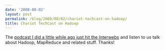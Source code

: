 ```yaml
---
date: '2008-08-02'
layout: post
permalink: /blog/2008/08/02/chariot-techcast-on-hadoop/
title: Chariot TechCast on Hadoop
---
```

The [podcast I did a little while ago just hit the Interwebs](https://chariotsolutions.com/podcast/episode-13-toby-dipasquale-on-google-map-reduce-hadoop-amazon-ec2-and-more/) and listen to us talk about Hadoop, MapReduce and related stuff. Thanks!
